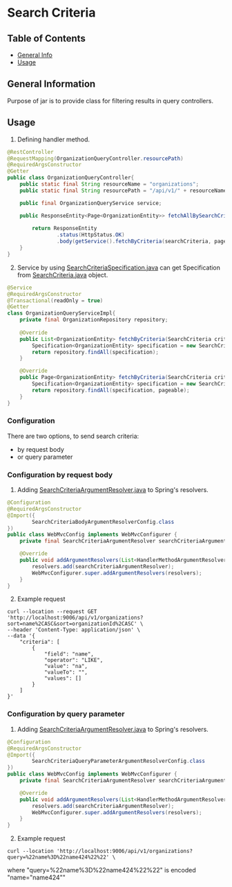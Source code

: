 # Search Criteria

## Table of Contents

* [General Info](#general-information)
* [Usage](#usage)

## General Information

Purpose of jar is to  provide class for filtering results in query controllers.

## Usage

1. Defining handler method.

```java
@RestController
@RequestMapping(OrganizationQueryController.resourcePath)
@RequiredArgsConstructor
@Getter
public class OrganizationQueryController{
    public static final String resourceName = "organizations";
    public static final String resourcePath = "/api/v1/" + resourceName;

    public final OrganizationQueryService service;

    public ResponseEntity<Page<OrganizationEntity>> fetchAllBySearchCriteriaAndPageable(@Valid SearchCriteria searchCriteria,
                                                                                        Pageable pageable) {
        return ResponseEntity
                .status(HttpStatus.OK)
                .body(getService().fetchByCriteria(searchCriteria, pageable));
    }
}

```
2. Service by using [SearchCriteriaSpecification.java](src%2Fmain%2Fjava%2Fpl%2Fapp%2Fcommon%2Fsearch_criteria%2FSearchCriteriaSpecification.java) can get Specification
   from [SearchCriteria.java](src%2Fmain%2Fjava%2Fpl%2Fapp%2Fcommon%2Fsearch_criteria%2FSearchCriteria.java) object.

```java
@Service
@RequiredArgsConstructor
@Transactional(readOnly = true)
@Getter
class OrganizationQueryServiceImpl{
    private final OrganizationRepository repository;
    
    @Override
    public List<OrganizationEntity> fetchByCriteria(SearchCriteria criteria) {
        Specification<OrganizationEntity> specification = new SearchCriteriaSpecification<>(criteria);
        return repository.findAll(specification);
    }

    @Override
    public Page<OrganizationEntity> fetchByCriteria(SearchCriteria criteria, Pageable pageable) {
        Specification<OrganizationEntity> specification = new SearchCriteriaSpecification<>(criteria);
        return repository.findAll(specification, pageable);
    }
}
```
### Configuration
There are two options, to send search criteria:
- by request body
- or query parameter

### Configuration by request body
1. Adding [SearchCriteriaArgumentResolver.java](src%2Fmain%2Fjava%2Fpl%2Fapp%2Fcommon%2Fsearch_criteria%2Fresolver%2FSearchCriteriaArgumentResolver.java) to Spring's resolvers.

```java
@Configuration
@RequiredArgsConstructor
@Import({
        SearchCriteriaBodyArgumentResolverConfig.class
})
public class WebMvcConfig implements WebMvcConfigurer {
    private final SearchCriteriaArgumentResolver searchCriteriaArgumentResolver;

    @Override
    public void addArgumentResolvers(List<HandlerMethodArgumentResolver> resolvers) {
        resolvers.add(searchCriteriaArgumentResolver);
        WebMvcConfigurer.super.addArgumentResolvers(resolvers);
    }
}
```
2. Example request

```
curl --location --request GET 'http://localhost:9006/api/v1/organizations?sort=name%2CASC&sort=organizationId%2CASC' \
--header 'Content-Type: application/json' \
--data '{
    "criteria": [
        {
            "field": "name",
            "operator": "LIKE",
            "value": "na",
            "valueTo": "",
            "values": []
        }
    ]
}'
```

### Configuration by query parameter
1. Adding [SearchCriteriaArgumentResolver.java](src%2Fmain%2Fjava%2Fpl%2Fapp%2Fcommon%2Fsearch_criteria%2Fresolver%2FSearchCriteriaArgumentResolver.java) to Spring's resolvers.

```java
@Configuration
@RequiredArgsConstructor
@Import({
        SearchCriteriaQueryParameterArgumentResolverConfig.class
})
public class WebMvcConfig implements WebMvcConfigurer {
    private final SearchCriteriaArgumentResolver searchCriteriaArgumentResolver;

    @Override
    public void addArgumentResolvers(List<HandlerMethodArgumentResolver> resolvers) {
        resolvers.add(searchCriteriaArgumentResolver);
        WebMvcConfigurer.super.addArgumentResolvers(resolvers);
    }
}
```
2. Example request

```
curl --location 'http://localhost:9006/api/v1/organizations?query=%22name%3D%22name424%22%22' \
```
where "query=%22name%3D%22name424%22%22" is encoded "name="name424""